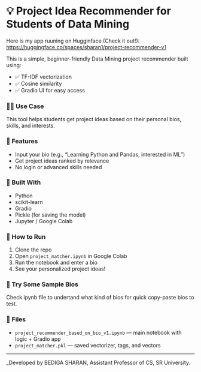 # 💡 Project Idea Recommender for Students of Data Mining
Here is my app ruuning on Hugginface (Check it out!): https://huggingface.co/spaces/sharan1/project-recommender-v1

This is a simple, beginner-friendly Data Mining project recommender built using:
- ✅ TF-IDF vectorization
- ✅ Cosine similarity
- ✅ Gradio UI for easy access

### 👨‍🏫 Use Case
This tool helps students get project ideas based on their personal bios, skills, and interests.

### 🎯 Features
- Input your bio (e.g., “Learning Python and Pandas, interested in ML”)
- Get project ideas ranked by relevance
- No login or advanced skills needed

### 🧠 Built With
- Python
- scikit-learn
- Gradio
- Pickle (for saving the model)
- Jupyter / Google Colab

### 🚀 How to Run
1. Clone the repo
2. Open `project_matcher.ipynb` in Google Colab
3. Run the notebook and enter a bio
4. See your personalized project ideas!

### 🤖 Try Some Sample Bios
Check ipynb file to undertand what kind of bios for quick copy-paste bios to test.

### 📁 Files
- `project_recommender_based_on_bio_v1.ipynb` — main notebook with logic + Gradio app
- `project_matcher.pkl` — saved vectorizer, tags, and vectors

---

_Developed by BEDIGA SHARAN, Assistant Professor of CS, SR University.
